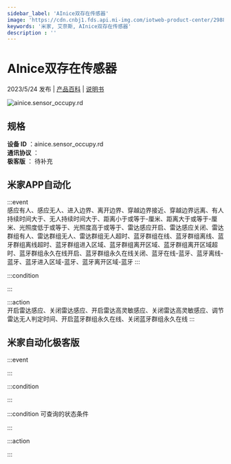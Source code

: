 ```yaml
---
sidebar_label: 'AInice双存在传感器'
image: 'https://cdn.cnbj1.fds.api.mi-img.com/iotweb-product-center/29885b03de2f197188cfd979fb6a4c79_1683861268080.png?GalaxyAccessKeyId=AKVGLQWBOVIRQ3XLEW&Expires=9223372036854775807&Signature=hM7OXnqlFd4k8j2ZrWMMC2k6vBk='
keywords: '米家, 艾奈斯, AInice双存在传感器'
description : ''
---
```

# AInice双存在传感器

2023/5/24 发布 | [产品百科](https://home.mi.com/webapp/content/baike/product/index.html?model=ainice.sensor_occupy.rd/) | [说明书](https://home.mi.com/views/introduction.html?model=ainice.sensor_occupy.rd&region=cn)

![ainice.sensor_occupy.rd](https://cdn.cnbj1.fds.api.mi-img.com/iotweb-product-center/29885b03de2f197188cfd979fb6a4c79_1683861268080.png?GalaxyAccessKeyId=AKVGLQWBOVIRQ3XLEW&Expires=9223372036854775807&Signature=hM7OXnqlFd4k8j2ZrWMMC2k6vBk=)

## 规格  
> 
**设备 ID** ：ainice.sensor_occupy.rd  
**通讯协议** ：  
**极客版**  ： 待补充 


## 米家APP自动化  

:::event  
感应有人、感应无人、进入边界、离开边界、穿越边界接近、穿越边界远离、有人持续时间大于、无人持续时间大于、距离小于或等于-厘米、距离大于或等于-厘米、光照度低于或等于、光照度高于或等于、雷达感应开启、雷达感应关闭、雷达群组有人、雷达群组无人、雷达群组无人超时、蓝牙群组在线、蓝牙群组离线、蓝牙群组离线超时、蓝牙群组进入区域、蓝牙群组离开区域、蓝牙群组离开区域超时、蓝牙群组永久在线开启、蓝牙群组永久在线关闭、蓝牙在线-蓝牙、蓝牙离线-蓝牙、蓝牙进入区域-蓝牙、蓝牙离开区域-蓝牙
:::

:::condition  

:::

:::action   
开启雷达感应、关闭雷达感应、开启雷达高灵敏感应、关闭雷达高灵敏感应、调节雷达无人判定时间、开启蓝牙群组永久在线、关闭蓝牙群组永久在线
:::

## 米家自动化极客版  

:::event  

:::

:::condition  

:::

:::condition 可查询的状态条件  

:::

:::action  

:::

        
